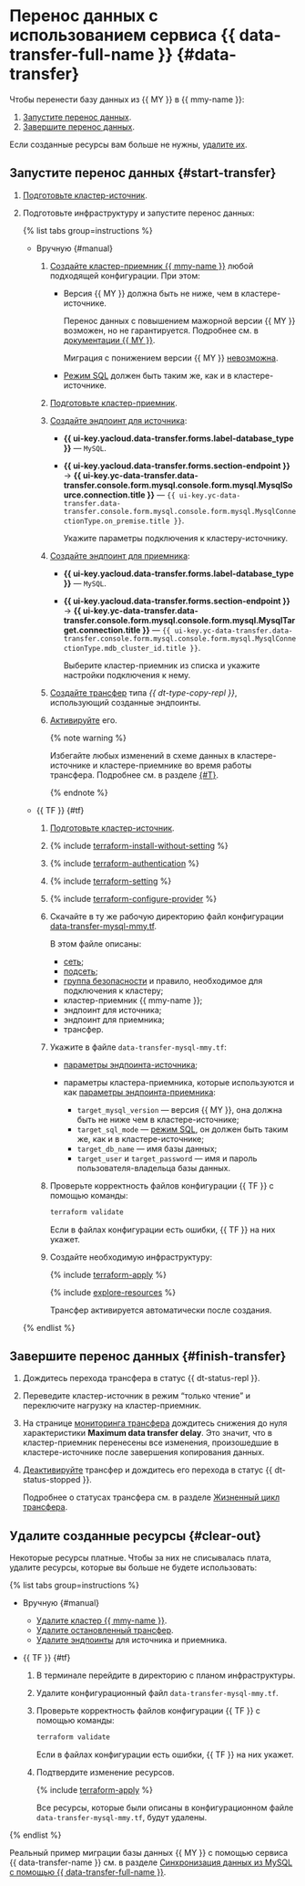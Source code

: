 # Перенос данных с использованием сервиса {{ data-transfer-full-name }} {#data-transfer}

Чтобы перенести базу данных из {{ MY }} в {{ mmy-name }}:

1. [Запустите перенос данных](#start-transfer).
1. [Завершите перенос данных](#finish-transfer).

Если созданные ресурсы вам больше не нужны, [удалите их](#clear-out).

## Запустите перенос данных {#start-transfer}

1. [Подготовьте кластер-источник](../../../data-transfer/operations/prepare.md#source-my).
1. Подготовьте инфраструктуру и запустите перенос данных:

    {% list tabs group=instructions %}

    - Вручную {#manual}

        1. [Создайте кластер-приемник {{ mmy-name }}](../../../managed-mysql/operations/cluster-create.md) любой подходящей конфигурации. При этом:

            * Версия {{ MY }} должна быть не ниже, чем в кластере-источнике.

                Перенос данных с повышением мажорной версии {{ MY }} возможен, но не гарантируется. Подробнее см. в [документации {{ MY }}](https://dev.mysql.com/doc/refman/8.0/en/faqs-migration.html).

                Миграция с понижением версии {{ MY }} [невозможна](https://dev.mysql.com/doc/refman/8.0/en/downgrading.html).

            * [Режим SQL](../../../managed-mysql/concepts/settings-list.md#setting-sql-mode) должен быть таким же, как и в кластере-источнике.

        1. [Подготовьте кластер-приемник](../../../data-transfer/operations/prepare.md#target-my).

        1. [Создайте эндпоинт для источника](../../../data-transfer/operations/endpoint/index.md#create):

            * **{{ ui-key.yacloud.data-transfer.forms.label-database_type }}** — `MySQL`.
            * **{{ ui-key.yacloud.data-transfer.forms.section-endpoint }}** → **{{ ui-key.yc-data-transfer.data-transfer.console.form.mysql.console.form.mysql.MysqlSource.connection.title }}** — `{{ ui-key.yc-data-transfer.data-transfer.console.form.mysql.console.form.mysql.MysqlConnectionType.on_premise.title }}`.

                Укажите параметры подключения к кластеру-источнику.

        1. [Создайте эндпоинт для приемника](../../../data-transfer/operations/endpoint/index.md#create):

            * **{{ ui-key.yacloud.data-transfer.forms.label-database_type }}** — `MySQL`.
            * **{{ ui-key.yacloud.data-transfer.forms.section-endpoint }}** → **{{ ui-key.yc-data-transfer.data-transfer.console.form.mysql.console.form.mysql.MysqlTarget.connection.title }}** — `{{ ui-key.yc-data-transfer.data-transfer.console.form.mysql.console.form.mysql.MysqlConnectionType.mdb_cluster_id.title }}`.

                Выберите кластер-приемник из списка и укажите настройки подключения к нему.

        1. [Создайте трансфер](../../../data-transfer/operations/transfer.md#create) типа _{{ dt-type-copy-repl }}_, использующий созданные эндпоинты.
        1. [Активируйте](../../../data-transfer/operations/transfer.md#activate) его.

            {% note warning %}

            Избегайте любых изменений в схеме данных в кластере-источнике и кластере-приемнике во время работы трансфера. Подробнее см. в разделе [{#T}](../../../data-transfer/operations/db-actions.md).

            {% endnote %}

    - {{ TF }} {#tf}

        1. [Подготовьте кластер-источник](../../../data-transfer/operations/prepare.md#source-my).

        1. {% include [terraform-install-without-setting](../../../_includes/mdb/terraform/install-without-setting.md) %}
        1. {% include [terraform-authentication](../../../_includes/mdb/terraform/authentication.md) %}
        1. {% include [terraform-setting](../../../_includes/mdb/terraform/setting.md) %}
        1. {% include [terraform-configure-provider](../../../_includes/mdb/terraform/configure-provider.md) %}

        1. Скачайте в ту же рабочую директорию файл конфигурации [data-transfer-mysql-mmy.tf](https://github.com/yandex-cloud-examples/yc-data-transfer-from-on-premise-mysql-to-cloud/blob/main/data-transfer-mysql-mmy.tf).

            В этом файле описаны:

            * [сеть](../../../vpc/concepts/network.md#network);
            * [подсеть](../../../vpc/concepts/network.md#subnet);
            * [группа безопасности](../../../vpc/concepts/security-groups.md) и правило, необходимое для подключения к кластеру;
            * кластер-приемник {{ mmy-name }};
            * эндпоинт для источника;
            * эндпоинт для приемника;
            * трансфер.

        1. Укажите в файле `data-transfer-mysql-mmy.tf`:

            * [параметры эндпоинта-источника](../../../data-transfer/operations/endpoint/source/mysql.md#on-premise);
            * параметры кластера-приемника, которые используются и как [параметры эндпоинта-приемника](../../../data-transfer/operations/endpoint/target/mysql.md#managed-service):

                * `target_mysql_version` — версия {{ MY }}, она должна быть не ниже чем в кластере-источнике;
                * `target_sql_mode` — [режим SQL](../../../managed-mysql/concepts/settings-list.md#setting-sql-mode), он должен быть таким же, как и в кластере-источнике;
                * `target_db_name` — имя базы данных;
                * `target_user` и `target_password` — имя и пароль пользователя-владельца базы данных.

        1. Проверьте корректность файлов конфигурации {{ TF }} с помощью команды:

            ```bash
            terraform validate
            ```

            Если в файлах конфигурации есть ошибки, {{ TF }} на них укажет.

        1. Создайте необходимую инфраструктуру:

            {% include [terraform-apply](../../../_includes/mdb/terraform/apply.md) %}

            {% include [explore-resources](../../../_includes/mdb/terraform/explore-resources.md) %}

            Трансфер активируется автоматически после создания.

    {% endlist %}

## Завершите перенос данных {#finish-transfer}

1. Дождитесь перехода трансфера в статус {{ dt-status-repl }}.
1. Переведите кластер-источник в режим <q>только чтение</q> и переключите нагрузку на кластер-приемник.
1. На странице [мониторинга трансфера](../../../data-transfer/operations/monitoring.md) дождитесь снижения до нуля характеристики **Maximum data transfer delay**. Это значит, что в кластер-приемник перенесены все изменения, произошедшие в кластере-источнике после завершения копирования данных.
1. [Деактивируйте](../../../data-transfer/operations/transfer.md#deactivate) трансфер и дождитесь его перехода в статус {{ dt-status-stopped }}.

    Подробнее о статусах трансфера см. в разделе [Жизненный цикл трансфера](../../../data-transfer/concepts/transfer-lifecycle.md#statuses).

## Удалите созданные ресурсы {#clear-out}

Некоторые ресурсы платные. Чтобы за них не списывалась плата, удалите ресурсы, которые вы больше не будете использовать:

{% list tabs group=instructions %}

- Вручную {#manual}

    * [Удалите кластер {{ mmy-name }}](../../../managed-mysql/operations/cluster-delete.md).
    * [Удалите остановленный трансфер](../../../data-transfer/operations/transfer.md#delete).
    * [Удалите эндпоинты](../../../data-transfer/operations/endpoint/index.md#delete) для источника и приемника.

- {{ TF }} {#tf}

    1. В терминале перейдите в директорию с планом инфраструктуры.
    1. Удалите конфигурационный файл `data-transfer-mysql-mmy.tf`.
    1. Проверьте корректность файлов конфигурации {{ TF }} с помощью команды:

        ```bash
        terraform validate
        ```

        Если в файлах конфигурации есть ошибки, {{ TF }} на них укажет.

    1. Подтвердите изменение ресурсов.

        {% include [terraform-apply](../../../_includes/mdb/terraform/apply.md) %}

        Все ресурсы, которые были описаны в конфигурационном файле `data-transfer-mysql-mmy.tf`, будут удалены.

{% endlist %}


Реальный пример миграции базы данных {{ MY }} с помощью сервиса {{ data-transfer-name }} см. в разделе [Синхронизация данных из MySQL с помощью {{ data-transfer-full-name }}](../../../tutorials/dataplatform/sync-mysql.md).

